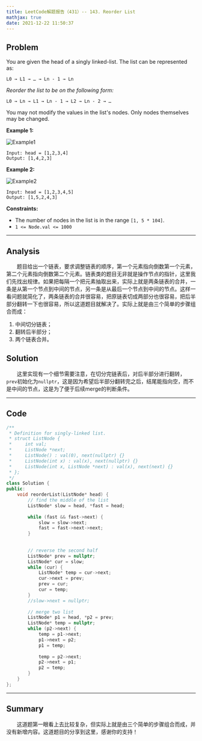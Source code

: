```yaml
---
title: LeetCode解题报告（431）-- 143. Reorder List
mathjax: true
date: 2021-12-22 11:50:37
---
```


## Problem

You are given the head of a singly linked-list. The list can be represented as:

```
L0 → L1 → … → Ln - 1 → Ln
```

*Reorder the list to be on the following form:*

```
L0 → Ln → L1 → Ln - 1 → L2 → Ln - 2 → …
```

You may not modify the values in the list's nodes. Only nodes themselves may be changed.

<!-- more -->

**Example 1:**

![Example1](https://assets.leetcode.com/uploads/2021/03/04/reorder1linked-list.jpg)

```
Input: head = [1,2,3,4]
Output: [1,4,2,3]
```

**Example 2:**

![Example2](https://assets.leetcode.com/uploads/2021/03/09/reorder2-linked-list.jpg)

```
Input: head = [1,2,3,4,5]
Output: [1,5,2,4,3]
```

**Constraints:**

- The number of nodes in the list is in the range `[1, 5 * 104]`.
- `1 <= Node.val <= 1000`

------

## Analysis

&emsp;&emsp;题目给出一个链表，要求调整链表的顺序，第一个元素指向倒数第一个元素，第二个元素指向倒数第二个元素。链表类的题目无非就是操作节点的指针，这里我们先找出规律。如果把每隔一个把元素抽取出来，实际上就是两条链表的合并，一条是从第一个节点到中间的节点，另一条是从最后一个节点到中间的节点。这样一看问题就简化了，两条链表的合并很容易，把原链表切成两部分也很容易，把后半部分翻转一下也很容易，所以这道题目就解决了。实际上就是由三个简单的步骤组合而成：

1. 中间切分链表；
2. 翻转后半部分；
3. 两个链表合并。

## Solution

&emsp;&emsp;这里实现有一个细节需要注意，在切分完链表后，对后半部分进行翻转，`prev`初始化为`nullptr`，这是因为希望后半部分翻转完之后，结尾能指向空，而不是中间的节点，这是为了便于后续merge的判断条件。

------

## Code

```c++
/**
 * Definition for singly-linked list.
 * struct ListNode {
 *     int val;
 *     ListNode *next;
 *     ListNode() : val(0), next(nullptr) {}
 *     ListNode(int x) : val(x), next(nullptr) {}
 *     ListNode(int x, ListNode *next) : val(x), next(next) {}
 * };
 */
class Solution {
public:
    void reorderList(ListNode* head) {
        // find the middle of the list
        ListNode* slow = head, *fast = head;
        
        while (fast && fast->next) {
            slow = slow->next;
            fast = fast->next->next;
        }
        
        
        // reverse the second half
        ListNode* prev = nullptr;
        ListNode* cur = slow;
        while (cur) {
            ListNode* temp = cur->next;
            cur->next = prev;
            prev = cur;
            cur = temp;
        }
        //slow->next = nullptr;
        
        // merge two list
        ListNode* p1 = head, *p2 = prev;
        ListNode* temp = nullptr;
        while (p2->next) {
            temp = p1->next;
            p1->next = p2;
            p1 = temp;
            
            temp = p2->next;
            p2->next = p1;
            p2 = temp;
        }
    }
};
```

------

## Summary

&emsp;&emsp;这道题第一眼看上去比较复杂，但实际上就是由三个简单的步骤组合而成，并没有新增内容。这道题目的分享到这里，感谢你的支持！
